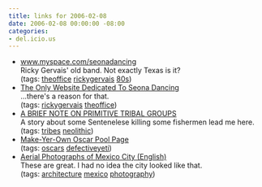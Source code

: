 ```yaml
---
title: links for 2006-02-08
date: 2006-02-08 00:00:00 -08:00
categories:
- del.icio.us
---
```


<ul class="delicious">
	<li>
		<div class="delicious-link"><a href="http://www.myspace.com/seonadancing">www.myspace.com/seonadancing</a></div>
		<div class="delicious-extended">Ricky Gervais' old band. Not exactly Texas is it?</div>
		<div class="delicious-tags">(tags: <a href="http://del.icio.us/torrez/theoffice">theoffice</a> <a href="http://del.icio.us/torrez/rickygervais">rickygervais</a> <a href="http://del.icio.us/torrez/80s">80s</a>)</div>
	</li>
	<li>
		<div class="delicious-link"><a href="http://www.injenn.net/~tania/seona-dancing/pictures.html">The Only Website Dedicated To Seona Dancing</a></div>
		<div class="delicious-extended">...there's a reason for that.</div>
		<div class="delicious-tags">(tags: <a href="http://del.icio.us/torrez/rickygervais">rickygervais</a> <a href="http://del.icio.us/torrez/theoffice">theoffice</a>)</div>
	</li>
	<li>
		<div class="delicious-link"><a href="http://www.and.nic.in/C_charter/Dir_tw/pri_tri.htm">A BRIEF NOTE ON  PRIMITIVE TRIBAL GROUPS</a></div>
		<div class="delicious-extended">A story about some Sentenelese killing some fishermen lead me here.</div>
		<div class="delicious-tags">(tags: <a href="http://del.icio.us/torrez/tribes">tribes</a> <a href="http://del.icio.us/torrez/neolithic">neolithic</a>)</div>
	</li>
	<li>
		<div class="delicious-link"><a href="http://www.defectiveyeti.com/oscars/">Make-Yer-Own Oscar Pool Page</a></div>
		<div class="delicious-tags">(tags: <a href="http://del.icio.us/torrez/oscars">oscars</a> <a href="http://del.icio.us/torrez/defectiveyeti">defectiveyeti</a>)</div>
	</li>
	<li>
		<div class="delicious-link"><a href="http://homepage.mac.com/helipilot/PhotoAlbum31.html">Aerial Photographs of Mexico City (English)</a></div>
		<div class="delicious-extended">These are great. I had no idea the city looked like that.</div>
		<div class="delicious-tags">(tags: <a href="http://del.icio.us/torrez/architecture">architecture</a> <a href="http://del.icio.us/torrez/mexico">mexico</a> <a href="http://del.icio.us/torrez/photography">photography</a>)</div>
	</li>
</ul>
